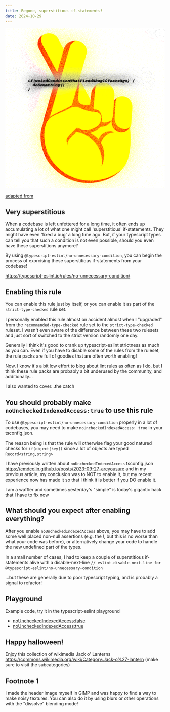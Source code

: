 ```yaml
---
title: Begone, superstitious if-statements!
date: 2024-10-29
---
```


![](/superstitions.png)

[adapted from](https://creazilla.com/media/emoji/47538/crossed-fingers)

## Very superstitious

When a codebase is left unfettered for a long time, it often ends up
accumulating a lot of what one might call 'superstitious' if-statements. They
might have even 'fixed a bug' a long time ago. But, if your typescript types can
tell you that such a condition is not even possible, should you even have these
superstitions anymore?

By using `@typescript-eslint/no-unnecessary-condition`, you can begin the
process of exorcising these superstitious if-statements from your codebase!

https://typescript-eslint.io/rules/no-unnecessary-condition/

## Enabling this rule

You can enable this rule just by itself, or you can enable it as part of the
`strict-type-checked` rule set.

I personally enabled this rule almost on accident almost when I "upgraded" from
the `recommended-type-checked` rule set to the `strict-type-checked` ruleset. I
wasn't even aware of the difference between these two rulesets and just sort of
switched to the strict version randomly one day.

Generally I think it's good to crank up typescript-eslint strictness as much as
you can. Even if you have to disable some of the rules from the ruleset, the
rule packs are full of goodies that are often worth enabling!

Now, I know it's a bit low effort to blog about lint rules as often as I do, but
I think these rule packs are probably a bit underused by the community, and
additionally...

I also wanted to cover...the catch

## You should probably make `noUncheckedIndexedAccess:true` to use this rule

To use `@typescript-eslint/no-unnecessary-condition` properly in a lot of
codebases, you may need to make `noUncheckedIndexedAccess: true` in your
tsconfig.json.

The reason being is that the rule will otherwise flag your good natured checks
for `if(object[key])` since a lot of objects are typed `Record<string,string>`

I have previously written about `noUncheckedIndexedAccess` tsconfig.json
https://cmdcolin.github.io/posts/2023-09-27-areyousure and in my previous
article, my conclusion was to NOT to enable it, but my recent experience now has
made it so that I think it is better if you DO enable it.

I am a waffler and sometimes yesterday's "simple" is today's gigantic hack that
I have to fix now

## What should you expect after enabling everything?

After you enable `noUncheckedIndexedAccess` above, you may have to add some well
placed non-null assertions (e.g. the !, but this is no worse than what your code
was before), or alternatively change your code to handle the new undefined part
of the types.

In a small number of cases, I had to keep a couple of superstitious
if-statements alive with a disable-next-line
`// eslint-disable-next-line for @typescript-eslint/no-unnecessary-condition`

...but these are generally due to poor typescript typing, and is probably a
signal to refactor!

## Playground

Example code, try it in the typescript-eslint playground

- [noUncheckedIndexedAccess:false](https://typescript-eslint.io/play/#ts=5.6.2&fileType=.tsx&code=MYewdgzgLgBCBGArGBeGBvGBDAXDALDAL7YQwBKApqAE4AmAPNDQJZgDmANGAK4C28SjQB8AKFCRYAa0oBPVDADkWRePDQYANywAbHpQUJEAbRmyAuqJYAzGAAptegwEIUaHmDqVrbSnQCUGKKiREA&eslintrc=N4KABGBEBOCuA2BTAzpAXGYkACAXAngA4oDG0AlobgLQrzkB2uA9AwPbWwMOIkrIBDaPmok2DACblc5ceiiJo0NtEgBfEGqA&tsconfig=N4KABGBEDGD2C2AHAlgGwKYCcDyiAuysAdgM6QBcYoEEkJemy0eAcgK6qoDCAFutAGsylBm3QAacDUhFYAVSLQ%2Bg9ABMAkkVXoAHmoCC0aOhLCwAMwCGqEuikBfEPaA&tokens=false)
- [noUncheckedIndexedAccess:true](https://typescript-eslint.io/play/#ts=5.6.2&fileType=.tsx&code=MYewdgzgLgBCBGArGBeGBvGBDAXDALDAL7YQwBKApqAE4AmAPNDQJZgDmANGAK4C28SjQB8AKFCRYAa0oBPVDADkWRePDQYANywAbHpQUJEAbRmyAuqJYAzGAAptegwEIUaHmDqVrbSnQCUGKKiREA&eslintrc=N4KABGBEBOCuA2BTAzpAXGYkACAXAngA4oDG0AlobgLQrzkB2uA9AwPbWwMOIkrIBDaPmok2DACblc5ceiiJo0NtEgBfEGqA&tsconfig=N4KABGBEDGD2C2AHAlgGwKYCcDyiAuysAdgM6QBcYoEEkJemy0eAcgK6qoDCAFutAGsylBm3QAacDUhFYAVSLQ%2Bg9ABMAkkVXoAHmoCC0aOhLCwo9FIC%2BIK0A&tokens=false)

## Happy halloween!

Enjoy this collection of wikimedia Jack o' Lanterns
https://commons.wikimedia.org/wiki/Category:Jack-o%27-lantern (make sure to
visit the subcategories)

## Footnote 1

I made the header image myself in GIMP and was happy to find a way to make noisy
textures. You can also do it by using blurs or other operations with the
"dissolve" blending mode!
